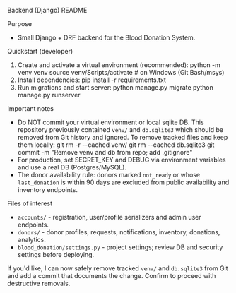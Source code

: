 Backend (Django) README

Purpose
- Small Django + DRF backend for the Blood Donation System.

Quickstart (developer)
1. Create and activate a virtual environment (recommended):
   python -m venv venv
   source venv/Scripts/activate    # on Windows (Git Bash/msys)
2. Install dependencies:
   pip install -r requirements.txt
3. Run migrations and start server:
   python manage.py migrate
   python manage.py runserver

Important notes
- Do NOT commit your virtual environment or local sqlite DB. This repository previously contained `venv/` and `db.sqlite3` which should be removed from Git history and ignored. To remove tracked files and keep them locally:
  git rm -r --cached venv/
  git rm --cached db.sqlite3
  git commit -m "Remove venv and db from repo; add .gitignore"
- For production, set SECRET_KEY and DEBUG via environment variables and use a real DB (Postgres/MySQL).
- The donor availability rule: donors marked `not_ready` or whose `last_donation` is within 90 days are excluded from public availability and inventory endpoints.

Files of interest
- `accounts/` - registration, user/profile serializers and admin user endpoints.
- `donors/` - donor profiles, requests, notifications, inventory, donations, analytics.
- `blood_donation/settings.py` - project settings; review DB and security settings before deploying.

If you'd like, I can now safely remove tracked `venv/` and `db.sqlite3` from Git and add a commit that documents the change. Confirm to proceed with destructive removals.
